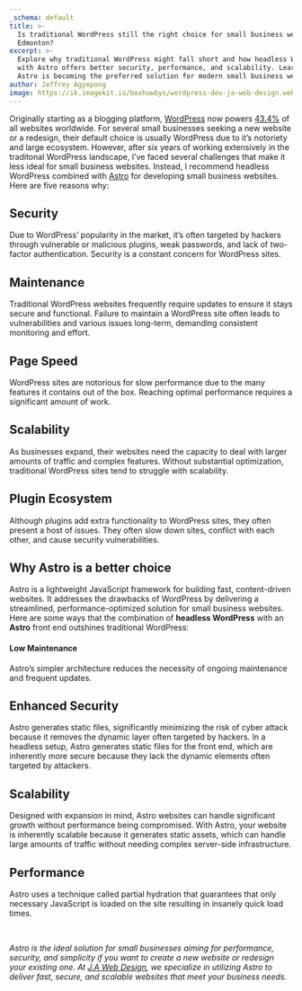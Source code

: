 ```yaml
---
_schema: default
title: >-
  Is traditional WordPress still the right choice for small business websites in
  Edmonton?
excerpt: >-
  Explore why traditional WordPress might fall short and how headless WordPress
  with Astro offers better security, performance, and scalability. Learn why
  Astro is becoming the preferred solution for modern small business websites.
author: Jeffrey Agyepong
image: https://ik.imagekit.io/boxhuwbys/wordpress-dev-ja-web-design.webp
---
```

Originally starting as a blogging platform, <a href="https://wordpress.org/" target="_blank" rel="noopener">WordPress</a> now powers <a href="https://www.wpzoom.com/blog/wordpress-statistics/" target="_blank" rel="noopener">43.4%</a> of all websites worldwide. For several small businesses seeking a new website or a redesign, their default choice is usually WordPress due to it’s notoriety and large ecosystem. However, after six years of working extensively in the traditonal WordPress landscape, I’ve faced several challenges that make it less ideal for small business websites. Instead, I recommend headless WordPress combined with <a href="https://astro.build/" target="_blank" rel="noopener">Astro</a> for developing small business websites. Here are five reasons why:

## Security

Due to WordPress’ popularity in the market, it’s often targeted by hackers through vulnerable or malicious plugins, weak passwords, and lack of two-factor authentication. Security is a constant concern for WordPress sites.

## Maintenance

Traditional WordPress websites frequently require updates to ensure it stays secure and functional. Failure to maintain a WordPress site often leads to vulnerabilities and various issues long-term, demanding consistent monitoring and effort.

## Page Speed

WordPress sites are notorious for slow performance due to the many features it contains out of the box. Reaching optimal performance requires a significant amount of work.

## Scalability

As businesses expand, their websites need the capacity to deal with larger amounts of traffic and complex features. Without substantial optimization, traditional WordPress sites tend to struggle with scalability.

## Plugin Ecosystem

Although plugins add extra functionality to WordPress sites, they often present a host of issues. They often slow down sites, conflict with each other, and cause security vulnerabilities.

## Why Astro is a better choice

Astro is a lightweight JavaScript framework for building fast, content-driven websites. It addresses the drawbacks of WordPress by delivering a streamlined, performance-optimized solution for small business websites. Here are some ways that the combination of **headless WordPress** with an **Astro** front end outshines traditional WordPress:

#### Low Maintenance

Astro’s simpler architecture reduces the necessity of ongoing maintenance and frequent updates.

## Enhanced Security

Astro generates static files, significantly minimizing the risk of cyber attack because it removes the dynamic layer often targeted by hackers. In a headless setup, Astro generates static files for the front end, which are inherently more secure because they lack the dynamic elements often targeted by attackers.

## Scalability

Designed with expansion in mind, Astro websites can handle significant growth without performance being compromised. With Astro, your website is inherently scalable because it generates static assets, which can handle large amounts of traffic without needing complex server-side infrastructure.

## Performance

Astro uses a technique called partial hydration that guarantees that only necessary JavaScript is loaded on the site resulting in insanely quick load times.

&nbsp;

*Astro is the ideal solution for small businesses aiming for performance, security, and simplicity if you want to create a new website or redesign your existing one. At* <a href="https://jawebdesign.ca/services/edmonton-web-development-design" target="_blank" rel="noopener"><em>J.A Web Design</em></a>*, we specialize in utilizing Astro to deliver fast, secure, and scalable websites that meet your business needs.*